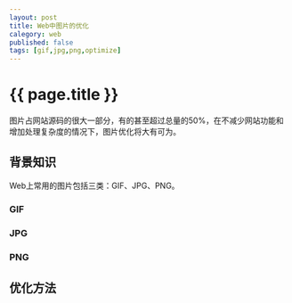 ```yaml
---
layout: post
title: Web中图片的优化
calegory: web
published: false
tags: [gif,jpg,png,optimize]
---
```


{{ page.title }}
================

图片占网站源码的很大一部分，有的甚至超过总量的50%，在不减少网站功能和增加处理复杂度的情况下，图片优化将大有可为。

背景知识
--------

Web上常用的图片包括三类：GIF、JPG、PNG。

### GIF

### JPG


### PNG


优化方法
--------



